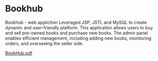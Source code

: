 # Bookhub
Bookhub - web appliction Leveraged JSP, JSTL and MySQL to create dynamic and user-friendly platform.
This application allows users to buy and sell pre-owned books and purchase new books. The admin panel enables efficient management, including adding new books, monitoring orders, and overseeing the seller side.

[BookHub.pdf](https://github.com/user-attachments/files/16242770/BookHub.pdf)
